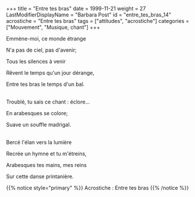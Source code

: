 +++
title = "Entre tes bras"
date = 1999-11-21
weight = 27
LastModifierDisplayName = "Barbara Post"
id = "entre_tes_bras_14"
acrostiche = "Entre tes bras"
tags = ["attitudes", "acrostiche"]
categories = ["Mouvement", "Musique, chant"]
+++

Emmène-moi, ce monde étrange

N'a pas de ciel, pas d'avenir;
                

Tous les silences à venir
                

Rêvent le temps qu'un jour dérange,
                

Entre tes bras le temps d'un bal.

 \
Troublé, tu sais ce chant : éclore...

En arabesques se colore;

Suave un souffle madrigal.

 \
Bercé l'élan vers la lumière

Recrée un hymne et tu m'étreins,

Arabesques tes mains, mes reins

Sur cette danse printanière.

{{% notice style="primary" %}}
Acrostiche : Entre tes bras
{{% /notice %}}
